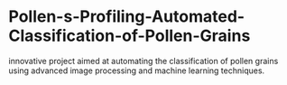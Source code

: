 # Pollen-s-Profiling-Automated-Classification-of-Pollen-Grains
innovative project aimed at automating the classification of pollen grains using advanced image processing and machine learning techniques.
